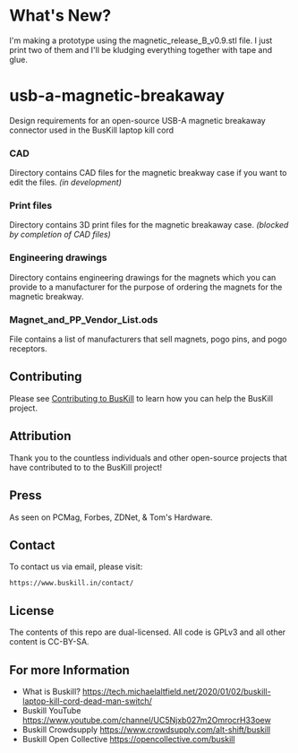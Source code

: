 #  What's New?

I'm making a prototype using the magnetic_release_B_v0.9.stl file. I just print two of them and I'll be kludging everything together with tape and glue. 

# usb-a-magnetic-breakaway

Design requirements for an open-source USB-A magnetic breakaway connector used in the BusKill laptop kill cord 

### CAD

Directory contains CAD files for the magnetic breakway case if you want to edit the files. *(in development)*

### Print files

Directory contains 3D print files for the magnetic breakaway case. *(blocked by completion of CAD files)*

### Engineering drawings

Directory contains engineering drawings for the magnets which you can provide to a manufacturer for the purpose of ordering the magnets for the magnetic breakway.

### Magnet_and_PP_Vendor_List.ods

File contains a list of manufacturers that sell magnets, pogo pins, and pogo receptors. 

## Contributing

Please see [Contributing to BusKill](https://docs.buskill.in/buskill-app/en/stable/contributing.html) to learn how you can help the BusKill project.

## Attribution

Thank you to the countless individuals and other open-source projects that have contributed to to the BusKill project!

## Press

As seen on PCMag, Forbes, ZDNet, & Tom's Hardware.

## Contact

To contact us via email, please visit:

    https://www.buskill.in/contact/

## License

The contents of this repo are dual-licensed. All code is GPLv3 and all other content is CC-BY-SA.

## For more Information

* What is Buskill? https://tech.michaelaltfield.net/2020/01/02/buskill-laptop-kill-cord-dead-man-switch/
* Buskill YouTube https://www.youtube.com/channel/UC5Njxb027m2OmrocrH33oew
* Buskill Crowdsupply https://www.crowdsupply.com/alt-shift/buskill
* Buskill Open Collective https://opencollective.com/buskill


